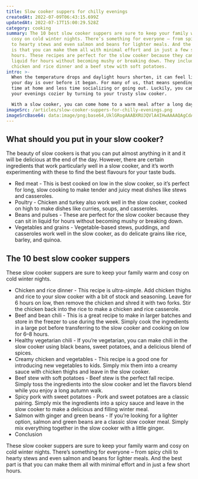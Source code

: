 ```yaml
---
title: Slow cooker suppers for chilly evenings
createdAt: 2022-07-09T06:43:15.699Z
updatedAt: 2022-07-17T15:00:29.528Z
category: cooking
summary: The 10 best slow cooker suppers are sure to keep your family warm and
  cosy on cold winter nights. There’s something for everyone – from spicy chili
  to hearty stews and even salmon and beans for lighter meals. And the best part
  is that you can make them all with minimal effort and in just a few short
  hours. These recipes are perfect for the slow cooker because they can sit in
  liquid for hours without becoming mushy or breaking down. They include a
  chicken and rice dinner and a beef stew with soft potatoes.
intro: >-
  When the temperature drops and daylight hours shorten, it can feel like
  your day is over before it began. For many of us, that means spending more
  time at home and less time socializing or going out. Luckily, you can make
  your evenings cozier by turning to your trusty slow cooker. 

  With a slow cooker, you can come home to a warm meal after a long day at work or school. The appliance is perfect for preparing supper when you don’t want to spend a lot of time cooking in the evening. Preparing these slow-cooked suppers takes only a few minutes during the afternoon or early in the morning – then you can leave them alone while they cook!
imageSrc: /articles/slow-cooker-suppers-for-chilly-evenings.png
imageSrcBase64: data:image/png;base64,UklGRogAAABXRUJQVlA4IHwAAAAQAgCdASoKAAoAAUAmJQBOgMWq1a3j4pwAAP39PUpDCYsqZTffEfcyWN/55qULVjd/UV2aMc4XfP146gQ/8wdE1+aXIv7SHn5gHygr0FQyLrpUjuzF19VlQyfYG16Joxr4pK8ZWUUe7a2RXyTXG08Hhkbu4EmL1TCjPQAA
---
```


## What should you put in your slow cooker?

The beauty of slow cookers is that you can put almost anything in it and it will be delicious at the end of the day. However, there are certain ingredients that work particularly well in a slow cooker, and it’s worth experimenting with these to find the best flavours for your taste buds.

- Red meat - This is best cooked on low in the slow cooker, so it’s perfect for long, slow cooking to make tender and juicy meat dishes like stews and casseroles.
- Poultry - Chicken and turkey also work well in the slow cooker, cooked on high to make dishes like curries, soups, and casseroles.
- Beans and pulses - These are perfect for the slow cooker because they can sit in liquid for hours without becoming mushy or breaking down.
- Vegetables and grains - Vegetable-based stews, puddings, and casseroles work well in the slow cooker, as do delicate grains like rice, barley, and quinoa.

## The 10 best slow cooker suppers

These slow cooker suppers are sure to keep your family warm and cosy on cold winter nights.

- Chicken and rice dinner - This recipe is ultra-simple. Add chicken thighs and rice to your slow cooker with a bit of stock and seasoning. Leave for 6 hours on low, then remove the chicken and shred it with two forks. Stir the chicken back into the rice to make a chicken and rice casserole.
- Beef and bean chili - This is a great recipe to make in larger batches and store in the freezer to use during the week. Simply cook the ingredients in a large pot before transferring to the slow cooker and cooking on low for 6–8 hours.
- Healthy vegetarian chili - If you’re vegetarian, you can make chili in the slow cooker using black beans, sweet potatoes, and a delicious blend of spices.
- Creamy chicken and vegetables - This recipe is a good one for introducing new vegetables to kids. Simply mix them into a creamy sauce with chicken thighs and leave in the slow cooker.
- Beef stew with soft potatoes - Beef stew is the perfect fall recipe. Simply toss the ingredients into the slow cooker and let the flavors blend while you enjoy a long autumn walk.
- Spicy pork with sweet potatoes - Pork and sweet potatoes are a classic pairing. Simply mix the ingredients into a spicy sauce and leave in the slow cooker to make a delicious and filling winter meal.
- Salmon with ginger and green beans - If you’re looking for a lighter option, salmon and green beans are a classic slow cooker meal. Simply mix everything together in the slow cooker with a little ginger.
- Conclusion

These slow cooker suppers are sure to keep your family warm and cosy on cold winter nights. There’s something for everyone – from spicy chili to hearty stews and even salmon and beans for lighter meals. And the best part is that you can make them all with minimal effort and in just a few short hours.
